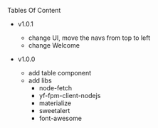 Tables Of Content

- v1.0.1
  - change UI, move the navs from top to left
  - change Welcome

- v1.0.0
  - add table component
  - add libs
    - node-fetch
    - yf-fpm-client-nodejs
    - materialize
    - sweetalert
    - font-awesome